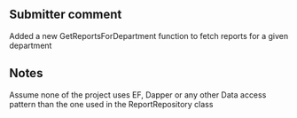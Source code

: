 ﻿## Submitter comment ##

Added a new GetReportsForDepartment function to fetch reports for a given department


## Notes ##

Assume none of the project uses EF, Dapper or any other Data access pattern than the one used in the ReportRepository class